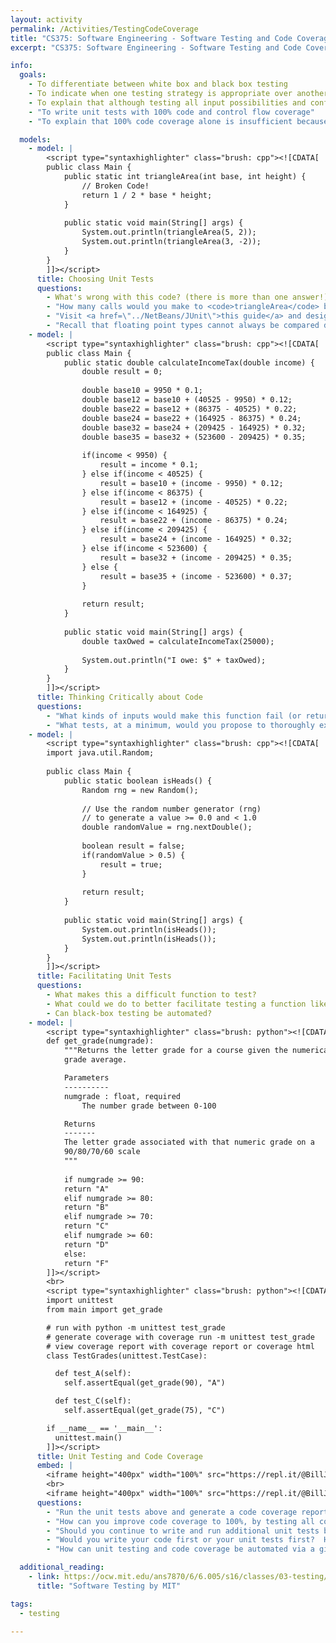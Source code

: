 ```yaml
---
layout: activity
permalink: /Activities/TestingCodeCoverage
title: "CS375: Software Engineering - Software Testing and Code Coverage"
excerpt: "CS375: Software Engineering - Software Testing and Code Coverage"

info:
  goals:
    - To differentiate between white box and black box testing
    - To indicate when one testing strategy is appropriate over another
    - To explain that although testing all input possibilities and configurations is impossible, achieving good code coverage with heterogeneous inputs is a best practice
    - "To write unit tests with 100% code and control flow coverage"
    - "To explain that 100% code coverage alone is insufficient because different inputs may exercise those branches differently"

  models:
    - model: |
        <script type="syntaxhighlighter" class="brush: cpp"><![CDATA[
        public class Main {            
            public static int triangleArea(int base, int height) {
                // Broken Code!
                return 1 / 2 * base * height;
            }
            
            public static void main(String[] args) {
                System.out.println(triangleArea(5, 2));
                System.out.println(triangleArea(3, -2));
            }
        }
        ]]></script>      
      title: Choosing Unit Tests
      questions:
        - What's wrong with this code? (there is more than one answer!)
        - "How many calls would you make to <code>triangleArea</code> before you decide that it is &quot;passing?&quot;  What parameter inputs would you supply to those calls?"
        - "Visit <a href=\"../NetBeans/JUnit\">this guide</a> and design a unit test for <code>triangleArea</code>.  You can just write the code in your notes: there is no need to compile or execute it now (we will do this in lab instead!)."
        - "Recall that floating point types cannot always be compared directly for equality, due to rounding and precision limitations.  Change this program to use <code>double</code> data types, and re-generate unit tests for it.  Where do you think a floating point tolerance can be added with the <code>assertEquals</code> function?"
    - model: |
        <script type="syntaxhighlighter" class="brush: cpp"><![CDATA[
        public class Main {            
            public static double calculateIncomeTax(double income) {
                double result = 0;
                
                double base10 = 9950 * 0.1;
                double base12 = base10 + (40525 - 9950) * 0.12;
                double base22 = base12 + (86375 - 40525) * 0.22;
                double base24 = base22 + (164925 - 86375) * 0.24;
                double base32 = base24 + (209425 - 164925) * 0.32;
                double base35 = base32 + (523600 - 209425) * 0.35;
                
                if(income < 9950) {
                    result = income * 0.1;
                } else if(income < 40525) {
                    result = base10 + (income - 9950) * 0.12;
                } else if(income < 86375) {
                    result = base12 + (income - 40525) * 0.22;
                } else if(income < 164925) {
                    result = base22 + (income - 86375) * 0.24;
                } else if(income < 209425) {
                    result = base24 + (income - 164925) * 0.32;
                } else if(income < 523600) {
                    result = base32 + (income - 209425) * 0.35;
                } else {
                    result = base35 + (income - 523600) * 0.37;
                }
                
                return result;
            }
            
            public static void main(String[] args) {
                double taxOwed = calculateIncomeTax(25000);
                
                System.out.println("I owe: $" + taxOwed);
            }
        }
        ]]></script>                   
      title: Thinking Critically about Code
      questions:
        - "What kinds of inputs would make this function fail (or return values that don't make sense)?  What can you do about this?"
        - "What tests, at a minimum, would you propose to thoroughly exercise this function?"
    - model: |
        <script type="syntaxhighlighter" class="brush: cpp"><![CDATA[
        import java.util.Random;
        
        public class Main {            
            public static boolean isHeads() {
                Random rng = new Random();
                
                // Use the random number generator (rng)
                // to generate a value >= 0.0 and < 1.0
                double randomValue = rng.nextDouble();
                
                boolean result = false;
                if(randomValue > 0.5) {
                    result = true;
                } 
                
                return result;
            }
            
            public static void main(String[] args) {
                System.out.println(isHeads());
                System.out.println(isHeads());
            }
        }
        ]]></script>          
      title: Facilitating Unit Tests      
      questions:
        - What makes this a difficult function to test? 
        - What could we do to better facilitate testing a function like this?  For example, how might running the program and evaluating the output be helpful?
        - Can black-box testing be automated?
    - model: |
        <script type="syntaxhighlighter" class="brush: python"><![CDATA[
        def get_grade(numgrade):
            """Returns the letter grade for a course given the numerical   
            grade average.

            Parameters
            ----------
            numgrade : float, required
                The number grade between 0-100

            Returns
            -------
            The letter grade associated with that numeric grade on a 
            90/80/70/60 scale
            """
            
            if numgrade >= 90:
            return "A"
            elif numgrade >= 80:
            return "B"
            elif numgrade >= 70:
            return "C"
            elif numgrade >= 60:
            return "D"
            else:
            return "F"
        ]]></script>
        <br>
        <script type="syntaxhighlighter" class="brush: python"><![CDATA[
        import unittest
        from main import get_grade

        # run with python -m unittest test_grade
        # generate coverage with coverage run -m unittest test_grade
        # view coverage report with coverage report or coverage html
        class TestGrades(unittest.TestCase):

          def test_A(self):
            self.assertEqual(get_grade(90), "A")

          def test_C(self):
            self.assertEqual(get_grade(75), "C")

        if __name__ == '__main__':
          unittest.main()
        ]]></script>        
      title: Unit Testing and Code Coverage
      embed: |
        <iframe height="400px" width="100%" src="https://repl.it/@BillJr99/PyTestingAndCoverage?lite=true" scrolling="no" frameborder="no" allowtransparency="true" allowfullscreen="true" sandbox="allow-forms allow-pointer-lock allow-popups allow-same-origin allow-scripts allow-modals"></iframe>     
        <br>
        <iframe height="400px" width="100%" src="https://repl.it/@BillJr99/GithubWorkflowPythonTestExample?lite=true" scrolling="no" frameborder="no" allowtransparency="true" allowfullscreen="true" sandbox="allow-forms allow-pointer-lock allow-popups allow-same-origin allow-scripts allow-modals"></iframe> 
      questions:
        - "Run the unit tests above and generate a code coverage report."
        - "How can you improve code coverage to 100%, by testing all code branches?"
        - "Should you continue to write and run additional unit tests beyond 100% code coverage?  Give an example of why this might be necessary."
        - "Would you write your code first or your unit tests first?  How might it help to write your unit tests before writing the code?"
        - "How can unit testing and code coverage be automated via a github workflow?  When would unit testing be executed?"

  additional_reading:
    - link: https://ocw.mit.edu/ans7870/6/6.005/s16/classes/03-testing/#blackbox_and_whitebox_testing
      title: "Software Testing by MIT"

tags:
  - testing

---
```



